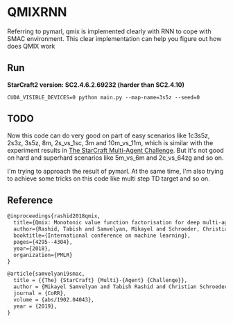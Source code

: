# QMIXRNN
Referring to pymarl, qmix is implemented clearly with RNN to cope with SMAC environment.
This clear implementation can help you figure out how does QMIX work  

## Run
**StarCraft2 version: SC2.4.6.2.69232 (harder than SC2.4.10)**

```shell
CUDA_VISIBLE_DEVICES=0 python main.py --map-name=3s5z --seed=0
```

## TODO
Now this code can do very good on part of easy scenarios like 1c3s5z, 2s3z, 3s5z, 8m, 2s_vs_1sc, 3m and 10m_vs_11m, which is similar with the experiment results in [The StarCraft Multi-Agent Challenge](https://arxiv.org/pdf/1902.04043.pdf). But it's not good on hard and superhard scenarios like 5m_vs_6m and 2c_vs_64zg and so on.

I'm trying to approach the result of pymarl. At the same time, I'm also trying to achieve some tricks on this code like multi step TD target and so on. 

## Reference
```tex
@inproceedings{rashid2018qmix,
  title={Qmix: Monotonic value function factorisation for deep multi-agent reinforcement learning},
  author={Rashid, Tabish and Samvelyan, Mikayel and Schroeder, Christian and Farquhar, Gregory and Foerster, Jakob and Whiteson, Shimon},
  booktitle={International conference on machine learning},
  pages={4295--4304},
  year={2018},
  organization={PMLR}
}
```
```tex
@article{samvelyan19smac,
  title = {{The} {StarCraft} {Multi}-{Agent} {Challenge}},
  author = {Mikayel Samvelyan and Tabish Rashid and Christian Schroeder de Witt and Gregory Farquhar and Nantas Nardelli and Tim G. J. Rudner and Chia-Man Hung and Philiph H. S. Torr and Jakob Foerster and Shimon Whiteson},
  journal = {CoRR},
  volume = {abs/1902.04043},
  year = {2019},
}
```